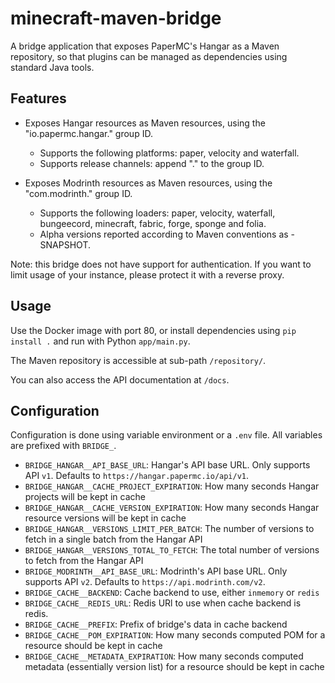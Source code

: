 # minecraft-maven-bridge

A bridge application that exposes PaperMC's Hangar as a Maven repository, so that plugins can be managed as dependencies using standard Java tools.

## Features

* Exposes Hangar resources as Maven resources, using the "io.papermc.hangar.<platform>" group ID.
  * Supports the following platforms: paper, velocity and waterfall.
  * Supports release channels: append ".<channel>" to the group ID.

* Exposes Modrinth resources as Maven resources, using the "com.modrinth.<loader>" group ID.
  * Supports the following loaders: paper, velocity, waterfall, bungeecord, minecraft, fabric, forge, sponge and folia.
  * Alpha versions reported according to Maven conventions as -SNAPSHOT.

Note: this bridge does not have support for authentication. If you want to limit usage of your instance, please protect it with a reverse proxy.

## Usage

Use the Docker image with port 80, or install dependencies using `pip install .` and run with Python `app/main.py`.

The Maven repository is accessible at sub-path `/repository/`.

You can also access the API documentation at `/docs`.

## Configuration

Configuration is done using variable environment or a `.env` file. All variables are prefixed with `BRIDGE_`.

* `BRIDGE_HANGAR__API_BASE_URL`: Hangar's API base URL. Only supports API `v1`. Defaults to `https://hangar.papermc.io/api/v1`.
* `BRIDGE_HANGAR__CACHE_PROJECT_EXPIRATION`: How many seconds Hangar projects will be kept in cache
* `BRIDGE_HANGAR__CACHE_VERSION_EXPIRATION`: How many seconds Hangar resource versions will be kept in cache
* `BRIDGE_HANGAR__VERSIONS_LIMIT_PER_BATCH`: The number of versions to fetch in a single batch from the Hangar API
* `BRIDGE_HANGAR__VERSIONS_TOTAL_TO_FETCH`: The total number of versions to fetch from the Hangar API
* `BRIDGE_MODRINTH__API_BASE_URL`: Modrinth's API base URL. Only supports API `v2`. Defaults to `https://api.modrinth.com/v2`.
* `BRIDGE_CACHE__BACKEND`: Cache backend to use, either `inmemory` or `redis`
* `BRIDGE_CACHE__REDIS_URL`: Redis URl to use when cache backend is redis.
* `BRIDGE_CACHE__PREFIX`: Prefix of bridge's data in cache backend
* `BRIDGE_CACHE__POM_EXPIRATION`: How many seconds computed POM for a resource should be kept in cache
* `BRIDGE_CACHE__METADATA_EXPIRATION`: How many seconds computed metadata (essentially version list) for a resource should be kept in cache
